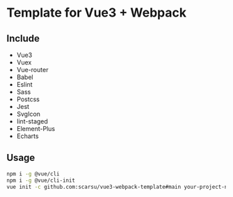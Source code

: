 # Template for Vue3 + Webpack

## Include

- Vue3
- Vuex
- Vue-router
- Babel
- Eslint
- Sass
- Postcss
- Jest
- SvgIcon
- lint-staged
- Element-Plus
- Echarts

## Usage

```bash
npm i -g @vue/cli
npm i -g @vue/cli-init
vue init -c github.com:scarsu/vue3-webpack-template#main your-project-name
```
